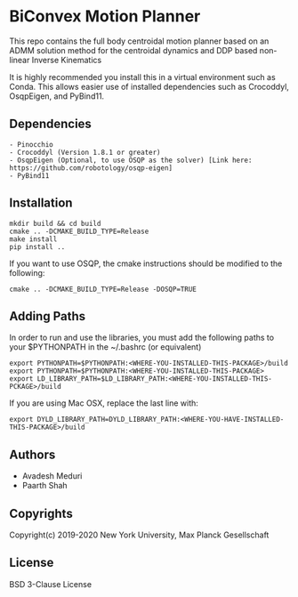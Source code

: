 # BiConvex Motion Planner

This repo contains the full body centroidal motion planner based on an ADMM solution method for the centroidal dynamics and DDP based non-linear Inverse Kinematics

It is highly recommended you install this in a virtual environment such as Conda. This allows easier use of installed dependencies such as Crocoddyl, OsqpEigen, and PyBind11. 

## Dependencies
```
- Pinocchio
- Crocoddyl (Version 1.8.1 or greater)
- OsqpEigen (Optional, to use OSQP as the solver) [Link here: https://github.com/robotology/osqp-eigen]
- PyBind11
```

## Installation

```
mkdir build && cd build
cmake .. -DCMAKE_BUILD_TYPE=Release
make install
pip install ..
```

If you want to use OSQP, the cmake instructions should be modified to the following:

```
cmake .. -DCMAKE_BUILD_TYPE=Release -DOSQP=TRUE
```


## Adding Paths
In order to run and use the libraries, you must add the following paths to your $PYTHONPATH in the ~/.bashrc (or equivalent)

```
export PYTHONPATH=$PYTHONPATH:<WHERE-YOU-INSTALLED-THIS-PACKAGE>/build
export PYTHONPATH=$PYTHONPATH:<WHERE-YOU-INSTALLED-THIS-PACKAGE>
export LD_LIBRARY_PATH=$LD_LIBRARY_PATH:<WHERE-YOU-INSTALLED-THIS-PCKAGE>/build
```

If you are using Mac OSX, replace the last line with:

```
export DYLD_LIBRARY_PATH=DYLD_LIBRARY_PATH:<WHERE-YOU-HAVE-INSTALLED-THIS-PACKAGE>/build
```



## Authors
- Avadesh Meduri
- Paarth Shah

## Copyrights

Copyright(c) 2019-2020 New York University, Max Planck Gesellschaft

## License

BSD 3-Clause License

